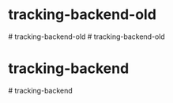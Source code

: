 # tracking-backend-old
#   t r a c k i n g - b a c k e n d - o l d  
 # tracking-backend-old
# tracking-backend
#   t r a c k i n g - b a c k e n d  
 